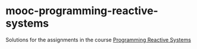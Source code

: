 # mooc-programming-reactive-systems
Solutions for the assignments in the course [Programming Reactive Systems](https://courses.edx.org/courses/course-v1:EPFLx+scala-reactiveX+1T2019/course/)
